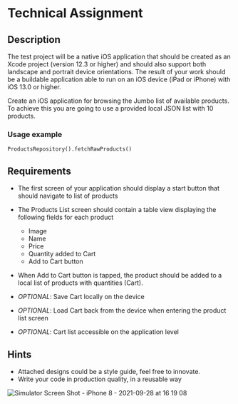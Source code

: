 # Technical Assignment

## Description   

The test project will be a native iOS application that should be created as an Xcode project (version 12.3 or higher) and should also support both landscape and portrait device  orientations. The result of your work should be a buildable application able to run on an iOS  device (iPad or iPhone) with iOS 13.0 or higher.  

Create an iOS application for browsing the Jumbo list of available products. To achieve this you are going to use a provided local JSON list with 10 products.


### Usage example
`ProductsRepository().fetchRawProducts()`

## Requirements

- The first screen of your application should display a start button that should navigate to list of products

- The Products List screen should contain a table view displaying the following fields for each product
  - Image
  - Name
  - Price
  - Quantity added to Cart
  - Add to Cart button

- When Add to Cart button is tapped, the product should be added to a local list of products with quantities (Cart).

- _OPTIONAL_: Save Cart locally on the device
- _OPTIONAL_: Load Cart back from the device when entering the product list screen
- _OPTIONAL_: Cart list accessible on the application level

## Hints 

- Attached designs could be a style guide, feel free to innovate. 
- Write your code in production quality, in a reusable way

![Simulator Screen Shot - iPhone 8 - 2021-09-28 at 16 19 08](https://user-images.githubusercontent.com/55485534/135105894-52b5d465-eec1-4a40-80ee-8f63eed45915.png)

